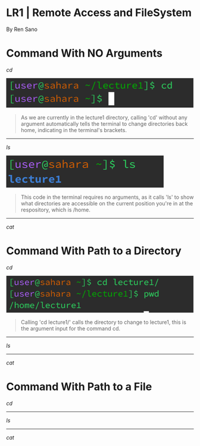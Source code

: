# **LR1 | Remote Access and FileSystem**

By Ren Sano

# **Command With NO Arguments**

*cd*

  ![Image](cdnoarg.png)
 > As we are currently in the lecture1 directory, calling 'cd' without any argument automatically tells the terminal to change directories back home, indicating in the terminal's brackets.
---
*ls*

 ![Image](noarg.png)
> This code in the terminal requires no arguments, as it calls 'ls' to show what directories are accessible on the current position you're in at the respository, which is /home.
---
*cat*


# **Command With Path to a Directory**

*cd*

  ![image](direct.png)
> Calling 'cd lecture1/' calls the directory to change to lecture1, this is the argument input for the command cd.
---
*ls*

---
*cat*

# **Command With Path to a File**

*cd*

---
*ls*

---
*cat*

